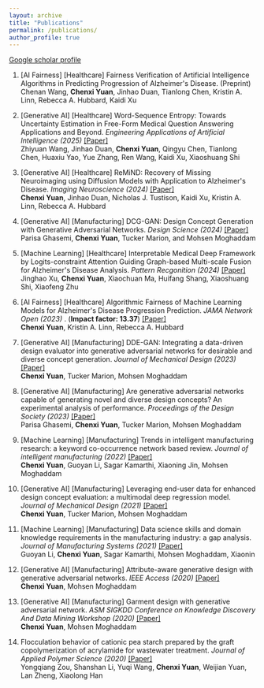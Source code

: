 ```yaml
---
layout: archive
title: "Publications"
permalink: /publications/
author_profile: true
---
```


[Google scholar profile](https://scholar.google.com/citations?user=6rWkFGgAAAAJ&hl=en&oi=ao)



1. [AI Fairness] [Healthcare] Fairness Verification of Artificial Intelligence Algorithms in Predicting Progression of Alzheimer's Disease. (Preprint)<br>
Chenan Wang, **Chenxi Yuan**, Jinhao Duan, Tianlong Chen, Kristin A. Linn, Rebecca A. Hubbard, Kaidi Xu

2. [Generative AI] [Healthcare] Word-Sequence Entropy: Towards Uncertainty Estimation in Free-Form Medical Question Answering Applications and Beyond.  <i> _Engineering Applications of Artificial Intelligence_ (2025)</i> [[Paper]](https://www.sciencedirect.com/science/article/pii/S0952197624017111?casa_token=7dr8GXm9ljMAAAAA:BcQd880sK0gIoXRVhvCifWxQnY9EFy3sSN8T38uOeQxwJkzQyp-KGn-pqGKyfemNYnsIL-cX)<br>
Zhiyuan Wang, Jinhao Duan, **Chenxi Yuan**, Qingyu Chen, Tianlong Chen, Huaxiu Yao, Yue Zhang, Ren Wang, Kaidi Xu, Xiaoshuang Shi

3. [Generative AI] [Healthcare] ReMiND: Recovery of Missing Neuroimaging using Diffusion Models with Application to Alzheimer's Disease. <i> _Imaging Neuroscience_ (2024)</i> [[Paper]](https://direct.mit.edu/imag/article/doi/10.1162/imag_a_00323/124778) <br>
**Chenxi Yuan**, Jinhao Duan, Nicholas J. Tustison, Kaidi Xu, Kristin A. Linn, Rebecca A. Hubbard

4. [Generative AI] [Manufacturing] DCG-GAN: Design Concept Generation with Generative Adversarial Networks. <i> _Design Science_ (2024)</i> [[Paper]](https://www.cambridge.org/core/journals/design-science/article/dcggan-design-concept-generation-with-generative-adversarial-networks/A414481344F928B57E6AC09193E05CDA) <br>
Parisa Ghasemi, **Chenxi Yuan**, Tucker Marion, and Mohsen Moghaddam

5. [Machine Learning] [Healthcare] Interpretable Medical Deep Framework by Logits-constraint Attention Guiding Graph-based Multi-scale Fusion for Alzheimer's Disease Analysis.  <i> _Pattern Recgonition_ (2024)</i> [[Paper]](https://www.sciencedirect.com/science/article/abs/pii/S0031320324002012) <br>
Jinghao Xu, **Chenxi Yuan**, Xiaochuan Ma, Huifang Shang, Xiaoshuang Shi, Xiaofeng Zhu

6. [AI Fairness] [Healthcare] Algorithmic Fairness of Machine Learning Models for Alzheimer's Disease Progression Prediction. <i> _JAMA Network Open_ (2023) </i>. (**Impact factor: 13.37**) [[Paper]](https://jamanetwork.com/journals/jamanetworkopen/fullarticle/2811461)<br>
**Chenxi Yuan**, Kristin A. Linn, Rebecca A. Hubbard

7. [Generative AI] [Manufacturing] DDE-GAN: Integrating a data-driven design evaluator into generative adversarial networks for desirable and diverse concept generation. <i> _Journal of Mechanical Design_ (2023)</i> [[Paper]](https://asmedigitalcollection.asme.org/mechanicaldesign/article-abstract/145/4/041407/1154775/DDE-GAN-Integrating-a-Data-Driven-Design-Evaluator) <br>
**Chenxi Yuan**, Tucker Marion, Mohsen Moghaddam

8. [Generative AI] [Manufacturing] Are generative adversarial networks capable of generating novel and diverse design concepts? An experimental analysis of performance. <i> _Proceedings of the Design Society_ (2023) </i> [[Paper]](https://www.cambridge.org/core/services/aop-cambridge-core/content/view/05D912C74658C40E78C66D2304103C7E/S2732527X23000640a.pdf/div-class-title-are-generative-adversarial-networks-capable-of-generating-novel-and-diverse-design-concepts-an-experimental-analysis-of-performance-div.pdf) <br>
Parisa Ghasemi, **Chenxi Yuan**, Tucker Marion, Mohsen Moghaddam

9. [Machine Learning] [Manufacturing] Trends in intelligent manufacturing research: a keyword co-occurrence network based review. <i> _Journal of intelligent manufacturing_ (2022) </i> [[Paper]](https://link.springer.com/article/10.1007/s10845-021-01885-x) <br>
**Chenxi Yuan**, Guoyan Li, Sagar Kamarthi, Xiaoning Jin, Mohsen Moghaddam

10. [Generative AI] [Manufacturing] Leveraging end-user data for enhanced design concept evaluation: a multimodal deep regression model. <i> _Journal of Mechanical Design_ (2021)</i> [[Paper]](https://asmedigitalcollection.asme.org/mechanicaldesign/article/144/2/021403/1119449) <br>
**Chenxi Yuan**, Tucker Marion, Mohsen Moghaddam

11. [Machine Learning] [Manufacturing] Data science skills and domain knowledge requirements in the manufacturing industry: a gap analysis. <i> _Journal of Manufacturing Systems_ (2021) </i> [[Paper]](https://www.sciencedirect.com/science/article/pii/S0278612521001448) <br>
Guoyan Li, **Chenxi Yuan**, Sagar Kamarthi, Mohsen Moghaddam, Xiaonin

12. [Generative AI] [Manufacturing] Attribute-aware generative design with generative adversarial networks. <i> _IEEE Access_ (2020) </i> [[Paper]](https://ieeexplore.ieee.org/iel7/6287639/8948470/09229421.pdf) <br>
**Chenxi Yuan**, Mohsen Moghaddam

13. [Generative AI] [Manufacturing] Garment design with generative adversarial network. <i> _ASM SIGKDD Conference on Knowledge Discovery And Data Mining Workshop_ (2020) </i> [[Paper]](https://arxiv.org/pdf/2007.10947) <br>
**Chenxi Yuan**, Mohsen Moghaddam

14. Flocculation behavior of cationic pea starch prepared by the graft copolymerization of acrylamide for wastewater treatment. <i> _Journal of Applied Polymer Science_ (2020) </i> [[Paper]](https://onlinelibrary.wiley.com/doi/abs/10.1002/app.43922) <br>
Yongqiang Zou, Shanshan Li, Yuqi Wang, **Chenxi Yuan**, Weijian Yuan, Lan Zheng, Xiaolong Han
